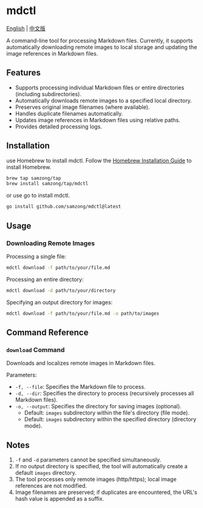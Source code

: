 # mdctl

[English](README.md) | [中文版](README_zh.md)

A command-line tool for processing Markdown files. Currently, it supports automatically downloading remote images to local storage and updating the image references in Markdown files.

## Features

- Supports processing individual Markdown files or entire directories (including subdirectories).
- Automatically downloads remote images to a specified local directory.
- Preserves original image filenames (where available).
- Handles duplicate filenames automatically.
- Updates image references in Markdown files using relative paths.
- Provides detailed processing logs.

## Installation

use Homebrew to install mdctl. Follow the [Homebrew Installation Guide](https://brew.sh/) to install Homebrew.

```bash
brew tap samzong/tap
brew install samzong/tap/mdctl
```

or use go to install mdctl.

```bash
go install github.com/samzong/mdctl@latest
```

## Usage

### Downloading Remote Images

Processing a single file:
```bash
mdctl download -f path/to/your/file.md
```

Processing an entire directory:
```bash
mdctl download -d path/to/your/directory
```

Specifying an output directory for images:
```bash
mdctl download -f path/to/your/file.md -o path/to/images
```

## Command Reference

### `download` Command

Downloads and localizes remote images in Markdown files.

Parameters:
- `-f, --file`: Specifies the Markdown file to process.
- `-d, --dir`: Specifies the directory to process (recursively processes all Markdown files).
- `-o, --output`: Specifies the directory for saving images (optional).
  - Default: `images` subdirectory within the file's directory (file mode).
  - Default: `images` subdirectory within the specified directory (directory mode).

## Notes

1. `-f` and `-d` parameters cannot be specified simultaneously.
2. If no output directory is specified, the tool will automatically create a default `images` directory.
3. The tool processes only remote images (http/https); local image references are not modified.
4. Image filenames are preserved; if duplicates are encountered, the URL's hash value is appended as a suffix.